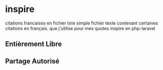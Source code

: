 # inspire
citations francaises en fichier txte
simple fichier texte contenant certaines citations  en français. que j'utilise pour mes quotes inspire en php-laravel
## Entièrement Libre
## Partage Autorisé
